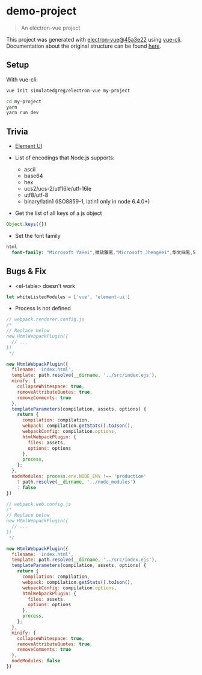 # demo-project

> An electron-vue project

This project was generated with [electron-vue](https://github.com/SimulatedGREG/electron-vue)@[45a3e22](https://github.com/SimulatedGREG/electron-vue/tree/45a3e224e7bb8fc71909021ccfdcfec0f461f634) using [vue-cli](https://github.com/vuejs/vue-cli). Documentation about the original structure can be found [here](https://simulatedgreg.gitbooks.io/electron-vue/content/index.html).

## Setup

With vue-cli:

```bash
vue init simulatedgreg/electron-vue my-project

cd my-project
yarn
yarn run dev
```

## Trivia

- [Element UI](https://element.eleme.io/#/zh-CN)

- List of encodings that Node.js supports:

    - ascii
    - base64
    - hex
    - ucs2/ucs-2/utf16le/utf-16le
    - utf8/utf-8
    - binary/latin1 (ISO8859-1, latin1 only in node 6.4.0+)

- Get the list of all keys of a js object

```js
Object.keys({})
```

- Set the font family

```sass
html
  font-family: "Microsoft YaHei",微软雅黑,"Microsoft JhengHei",华文细黑,STHeiti,MingLiu,serif
```

## Bugs & Fix
- &lt;el-table&gt; doesn't work
```js
let whiteListedModules = ['vue', 'element-ui']
```

- Process is not defined
```js
// webpack.renderer.config.js
/*
// Replace below
new HtmlWebpackPlugin({
  // ...
})
 */

new HtmlWebpackPlugin({
  filename: 'index.html',
  template: path.resolve(__dirname, '../src/index.ejs'),
  minify: {
    collapseWhitespace: true,
    removeAttributeQuotes: true,
    removeComments: true
  },
  templateParameters(compilation, assets, options) {
    return {
      compilation: compilation,
      webpack: compilation.getStats().toJson(),
      webpackConfig: compilation.options,
      htmlWebpackPlugin: {
        files: assets,
        options: options
      },
      process,
    };
  },
  nodeModules: process.env.NODE_ENV !== 'production'
    ? path.resolve(__dirname, '../node_modules')
    : false
})
```

```js
// webpack.web.config.js
/*
// Replace below
new HtmlWebpackPlugin({
  // ...
})
 */

new HtmlWebpackPlugin({
  filename: 'index.html',
  template: path.resolve(__dirname, '../src/index.ejs'),
  templateParameters(compilation, assets, options) {
    return {
      compilation: compilation,
      webpack: compilation.getStats().toJson(),
      webpackConfig: compilation.options,
      htmlWebpackPlugin: {
        files: assets,
        options: options
      },
      process,
    };
  },
  minify: {
    collapseWhitespace: true,
    removeAttributeQuotes: true,
    removeComments: true
  },
  nodeModules: false
})
```
